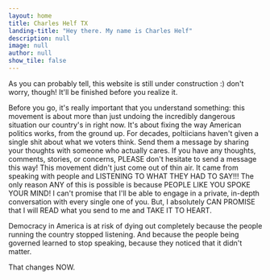 ```yaml
---
layout: home
title: Charles Helf TX
landing-title: "Hey there. My name is Charles Helf"
description: null
image: null
author: null
show_tile: false
---
```


As you can probably tell, this website is still under construction :) don't worry, though! It'll be finished before you realize it.

Before you go, it's really important that you understand something: this movement is about more than just undoing the incredibly dangerous situation our country's in right now. It's about fixing the way American politics works, from the ground up. For decades, poltiicians haven't given a single shit about what we voters think. Send them a message by sharing your thoughts with someone who actually cares. If you have any thoughts, comments, stories, or concerns, PLEASE don't hesitate to send a message this way! This movement didn't just come out of thin air. It came from speaking with people and LISTENING TO WHAT THEY HAD TO SAY!!! The only reason ANY of this is possible is because PEOPLE LIKE YOU SPOKE YOUR MIND! I can't promise that I'll be able to engage in a private, in-depth conversation with every single one of you. But, I absolutely CAN PROMISE that I will READ what you send to me and TAKE IT TO HEART.

Democracy in America is at risk of dying out completely because the people running the country stopped listening. And because the people being governed learned to stop speaking, because they noticed that it didn't matter.

That changes NOW.
